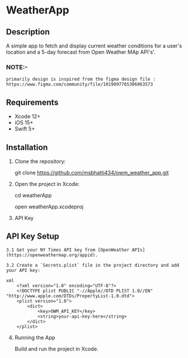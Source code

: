 #  WeatherApp
## Description
A simple app to fetch and display current weather conditions for a user's location and a 5-day forecast from Open Weather MAp API's'.
### NOTE:-
    primarily design is inspired from the figma design file : https://www.figma.com/community/file/1019097765306863573
    
    


## Requirements
- Xcode 12+
- iOS 15+
- Swift 5+

## Installation

1. Clone the repository:

    git clone  https://github.com/msbhatti434/owm_weather_app.git
    
2. Open the project in Xcode:

    cd weatherApp
    
    open weatherApp.xcodeproj
    
3. API Key

## API Key Setup
    3.1 Get your NY Times API key from [OpenWeather APIs](https://openweathermap.org/appid).
    
    3.2 Create a `Secrets.plist` file in the project directory and add your API key:
    
    xml
        <?xml version="1.0" encoding="UTF-8"?>
        <!DOCTYPE plist PUBLIC "-//Apple//DTD PLIST 1.0//EN" "http://www.apple.com/DTDs/PropertyList-1.0.dtd">
        <plist version="1.0">
            <dict>
                <key>OWM_API_KEY</key>
                <string>your-api-key-here</string>
            </dict>
        </plist>

4. Running the App

    Build and run the project in Xcode.

